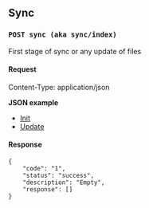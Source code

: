 ## Sync

### `POST sync (aka sync/index)`

First stage of sync or any update of files  

#### Request

Content-Type: application/json

**JSON example**

* [Init](../backup/init.json)
* [Update](../backup/update.json)

#### Response
    {
        "code": "1",
        "status": "success",
        "description": "Empty",
        "response": []
    }
